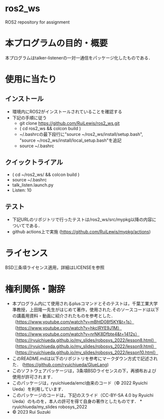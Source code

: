 # ros2_ws
ROS2 repository for assignment

# 本プログラムの目的・概要
本プログラムはtalker-listenerの一対一通信をパッケージ化したものである．

# 使用に当たり
## インストール
* 環境内にROS2がインストールされていることを確認する
* 下記の手順に従う
  * git clone https://github.com/RuiLewis/ros2_ws.git
  * ( cd ros2_ws && colcon build )
  * ~/.bashrcの最下段行に"source ~/ros2_ws/install/setup.bash", "source ~/ros2_ws/install/local_setup.bash"を追記
  * source ~/.bashrc

## クイックトライアル
  * ( cd ~/ros2_ws/ && colcon build )
  * source ~/.bashrc
  * talk_listen.launch.py
  * Listen: 10

## テスト
* 下記URLのリポジトリで行ったテストは/ros2_ws/src/mypkg以降の内容についてである．
* github actions上で実施
(https://github.com/RuiLewis/mypkg/actions)

# ライセンス
BSD三条項ライセンス適用，詳細はLICENSEを参照

# 権利関係・謝辞
* 本プログラム内にて使用されるplusコマンドとそのテストは，千葉工業大学準教授，上田隆一先生がはじめて著作，使用された.そのソースコードは以下の講義用資料・動画に紹介されたものを参考とした．
（https://www.youtube.com/watch?v=mBhtD08f5KY&t=1s）
（https://www.youtube.com/watch?v=hkcIRYE9J1M）
（https://www.youtube.com/watch?v=nrNK8Dfbte4&t=1412s）
（https://ryuichiueda.github.io/my_slides/robosys_2022/lesson8.html）
（https://ryuichiueda.github.io/my_slides/robosys_2022/lesson9.html）
（https://ryuichiueda.github.io/my_slides/robosys_2022/lesson10.html）
* このREADME.mdは以下のリポジトリを参考にマークダウン方式で記述された． (https://github.com/ryuichiueda/GlueLang)
* このソフトウェアパッケージは，3条項BSDライセンスの下，再頒布および使用が許可されます．
* このパッケージは，ryuichiueda/emcl由来のコード（© 2022 Ryuichi Ueda）を利用しています．
* このパッケージのコードは，下記のスライド（CC-BY-SA 4.0 by Ryuichi Ueda）のものを，本人の許可を得て自身の著作としたものです． * ryuichiueda/my_slides robosys_2022
* © 2023 Rui Suzuki
